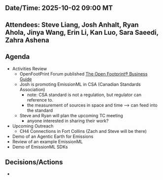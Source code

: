 ## Date/Time: 2025-10-02 09:00 MT

## Attendees: Steve Liang, Josh Anhalt, Ryan Ahola, Jinya Wang, Erin Li, Kan Luo, Sara Saeedi, Zahra Ashena

## Agenda
- Activities Review
  - OpenFootPrint Forum published [The Open Footprint® Business Guide](http://www.opengroup.org/library/g259)
  - Josh is promoting EmissionML in CSA (Canadian Standards Association)
    - note: CSA standard is not a regulation, but regulator can reference to.
    - the measurement of sources in space and time --> can feed into the standard  
  - Steve and Ryan will plan the upcoming TC meeting
    - anyone interested in sharing their work?
- Upcoming Outreach
  - CH4 Connections in Fort Collins (Zach and Steve will be there)  
- Demo of an Agentic Earth for Emissions 
- Review of an example EmissionML
- Demo of EmissionML SDKs 
## Decisions/Actions
- 
